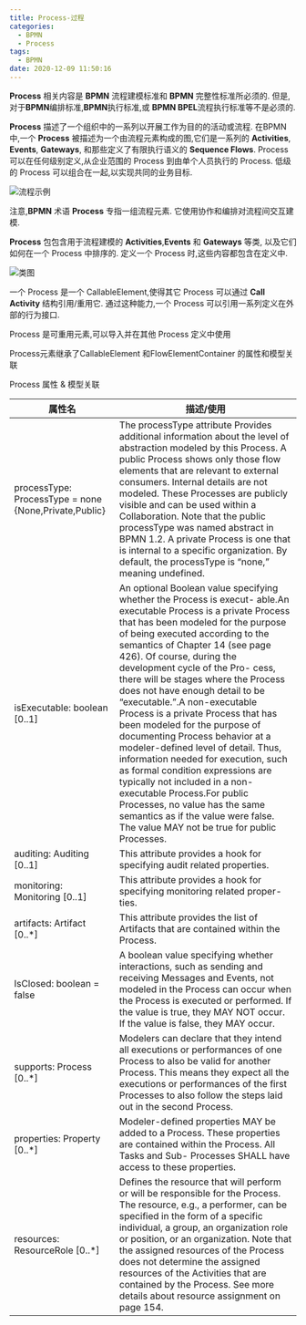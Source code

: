 ```yaml
---
title: Process-过程
categories:
  - BPMN
  - Process
tags:
  - BPMN
date: 2020-12-09 11:50:16
---
```


**Process** 相关内容是 **BPMN** 流程建模标准和 **BPMN** 完整性标准所必须的. 但是,对于**BPMN**编排标准,**BPMN**执行标准,或 **BPMN BPEL**流程执行标准等不是必须的.

**Process** 描述了一个组织中的一系列以开展工作为目的的活动或流程. 在BPMN中,一个 **Process** 被描述为一个由流程元素构成的图,它们是一系列的 **Activities**, **Events**, **Gateways**, 和那些定义了有限执行语义的 **Sequence Flows**. Process 可以在任何级别定义,从企业范围的 Process 到由单个人员执行的 Process. 低级的 Process 可以组合在一起,以实现共同的业务目标.

![流程示例](https://s3.ax1x.com/2020/12/09/rCKtv8.png)

注意,**BPMN** 术语 **Process** 专指一组流程元素. 它使用协作和编排对流程间交互建模.

**Process** 包包含用于流程建模的 **Activities**,**Events** 和 **Gateways** 等类, 以及它们如何在一个 Process 中排序的. 定义一个 Process 时,这些内容都包含在定义中.

![类图](https://s3.ax1x.com/2020/12/09/rC1tij.png)

一个 Process 是一个 CallableElement,使得其它 Process 可以通过 **Call Activity** 结构引用/重用它. 通过这种能力,一个 Process 可以引用一系列定义在外部的行为接口.

<!--more-->
Process 是可重用元素,可以导入并在其他 Process 定义中使用

Process元素继承了CallableElement 和FlowElementContainer 的属性和模型关联

Process 属性 & 模型关联

| 属性名                                                | 描述/使用                                                                                                                                                                                                                                                                                                                                                                                                                                                                                                                                                                                                                                                                                                                                                                                                             |
| ----------------------------------------------------- | --------------------------------------------------------------------------------------------------------------------------------------------------------------------------------------------------------------------------------------------------------------------------------------------------------------------------------------------------------------------------------------------------------------------------------------------------------------------------------------------------------------------------------------------------------------------------------------------------------------------------------------------------------------------------------------------------------------------------------------------------------------------------------------------------------------------- |
| processType: ProcessType = none {None,Private,Public} | The processType attribute Provides additional information about the level of abstraction modeled by this Process.    A public Process shows only those flow elements that are relevant to external consumers. Internal details are not modeled. These Processes are publicly visible and can be used within a Collaboration. Note that the public processType was named abstract in BPMN 1.2.  A private Process is one that is internal to a specific organization. By default, the processType is “none,” meaning undefined.                                                                                                                                                                                                                                                                                        |
| isExecutable: boolean [0..1]                          | An optional Boolean value specifying whether the Process is execut- able.An executable Process is a private Process that has been modeled for the purpose of being executed according to the semantics of Chapter 14 (see page 426). Of course, during the development cycle of the Pro- cess, there will be stages where the Process does not have enough detail to be “executable.”.A non-executable Process is a private Process that has been modeled for the purpose of documenting Process behavior at a modeler-defined level of detail. Thus, information needed for execution, such as formal condition expressions are typically not included in a non-executable Process.For public Processes, no value has the same semantics as if the value were false. The value MAY not be true for public Processes. |
| auditing: Auditing [0..1]                             | This attribute provides a hook for specifying audit related properties.                                                                                                                                                                                                                                                                                                                                                                                                                                                                                                                                                                                                                                                                                                                                               |
| monitoring: Monitoring [0..1]                         | This attribute provides a hook for specifying monitoring related proper- ties.                                                                                                                                                                                                                                                                                                                                                                                                                                                                                                                                                                                                                                                                                                                                        |
| artifacts: Artifact [0..*]                            | This attribute provides the list of Artifacts that are contained within the Process.                                                                                                                                                                                                                                                                                                                                                                                                                                                                                                                                                                                                                                                                                                                                  |
| IsClosed: boolean = false                             | A boolean value specifying whether interactions, such as sending and receiving Messages and Events, not modeled in the Process can occur when the Process is executed or performed. If the value is true, they MAY NOT occur. If the value is false, they MAY occur.                                                                                                                                                                                                                                                                                                                                                                                                                                                                                                                                                  |
| supports: Process [0..*]                              | Modelers can declare that they intend all executions or performances of one Process to also be valid for another Process. This means they expect all the executions or performances of the first Processes to also follow the steps laid out in the second Process.                                                                                                                                                                                                                                                                                                                                                                                                                                                                                                                                                   |
| properties: Property [0..*]                           | Modeler-defined properties MAY be added to a Process. These properties are contained within the Process. All Tasks and Sub- Processes SHALL have access to these properties.                                                                                                                                                                                                                                                                                                                                                                                                                                                                                                                                                                                                                                          |
| resources: ResourceRole [0..*]                        | Defines the resource that will perform or will be responsible for the Process. The resource, e.g., a performer, can be specified in the form of a specific individual, a group, an organization role or position, or an organization. Note that the assigned resources of the Process does not determine the assigned resources of the Activities that are contained by the Process. See more details about resource assignment on page 154.                                                                                                                                                                                                                                                                                                                                                                          |

